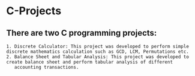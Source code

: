 # C-Projects

## There are two C programming projects:
    1. Discrete Calculator: This project was developed to perform simple discrete mathematics calculation such as GCD, LCM, Permutations etc.
    2. Balance Sheet and Tabular Analysis: This project was developed to create balance sheet and perform tabular analysis of different     
       accounting transactions.
